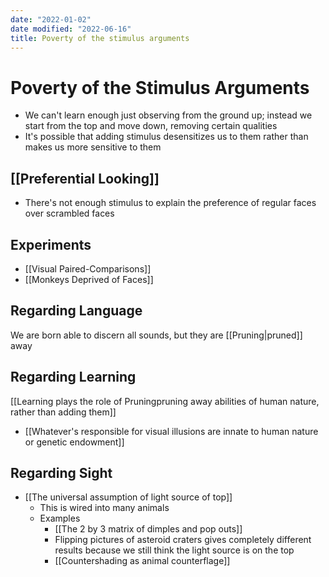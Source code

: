 ```yaml
---
date: "2022-01-02"
date modified: "2022-06-16"
title: Poverty of the stimulus arguments
---
```


# Poverty of the Stimulus Arguments
- We can't learn enough just observing from the ground up; instead we start from the top and move down, removing certain qualities
- It's possible that adding stimulus desensitizes us to them rather than makes us more sensitive to them

## [[Preferential Looking]]
- There's not enough stimulus to explain the preference of regular faces over scrambled faces

## Experiments
- [[Visual Paired-Comparisons]]
- [[Monkeys Deprived of Faces]]

## Regarding Language
We are born able to discern all sounds, but they are [[Pruning|pruned]] away

## Regarding Learning
[[Learning plays the role of Pruningpruning away abilities of human nature, rather than adding them]]
- [[Whatever's responsible for visual illusions are innate to human nature or genetic endowment]]

## Regarding Sight
- [[The universal assumption of light source of top]]
	- This is wired into many animals
	- Examples
		- [[The 2 by 3 matrix of dimples and pop outs]]
		- Flipping pictures of asteroid craters gives completely different results because we still think the light source is on the top
		- [[Countershading as animal counterflage]]
